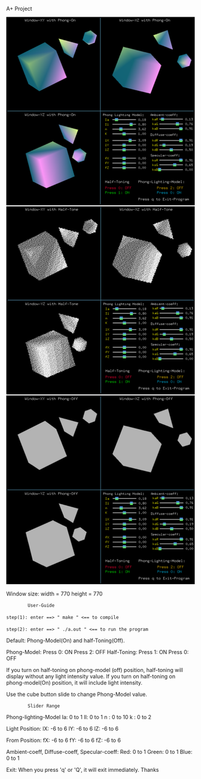A+ Project

![alt text](img/Phong.png)
![alt text](img/Half_Tone.png)
![alt text](img/Phong_off.png)


Window size: 
	width = 770
	height = 770 
	
			User-Guide
 
	step(1): enter ==> " make " <== to compile

	step(2): enter ==> " ./a.out " <== to run the program

Default: Phong-Model(On) and half-Toning(Off).

Phong-Model:
	Press 0: ON
	Press 2: OFF
Half-Toning:
	Press 1: ON
	Press 0: OFF

If you turn on half-toning on phong-model (off) position, half-toning will display without any light intensity value.
If you turn on half-toning on phong-model(On) position, it will include light intensity. 

Use the cube button slide to change Phong-Model value.
	
			Slider Range
Phong-lighting-Model
	Ia: 	0 to 1
	Il: 	0 to 1
	n : 	0 to 10
	k : 	0 to 2
	
Light Position:
	lX: 	-6 to 6
	lY: 	-6 to 6
	lZ: 	-6 to 6

From Position:
	fX:	-6 to 6
	fY:	-6 to 6
	fZ:	-6 to 6

Ambient-coeff, Diffuse-coeff, Specular-coeff:
	Red: 	0 to 1
	Green:	0 to 1
	Blue:	0 to 1

Exit: When you press 'q' or 'Q', it will exit immediately. Thanks
	      
	      
